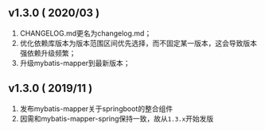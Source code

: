 ## v1.3.0 ( 2020/03 )

1. CHANGELOG.md更名为changelog.md；
2. 优化依赖库版本为版本范围区间优先选择，而不固定某一版本，这会导致版本强依赖升级频繁；
3. 升级mybatis-mapper到最新版本；

## v1.3.0 ( 2019/11 )

1. 发布mybatis-mapper关于springboot的整合组件
2. 因需和mybatis-mapper-spring保持一致，故从`1.3.x`开始发版